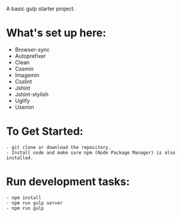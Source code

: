 A basic gulp starter project.
# What's set up here:

- Browser-sync
- Autoprefixer
- Clean
- Cssmin
- Imagemin
- Csslint
- Jshint
- Jshint-stylish
- Uglify
- Usemin


# To Get Started:
```
- git clone or download the repository.
- Install node and make sure npm (Node Package Manager) is also installed.
```

# Run development tasks:
```
- npm install
- npm run gulp server
- npm run gulp 
```

